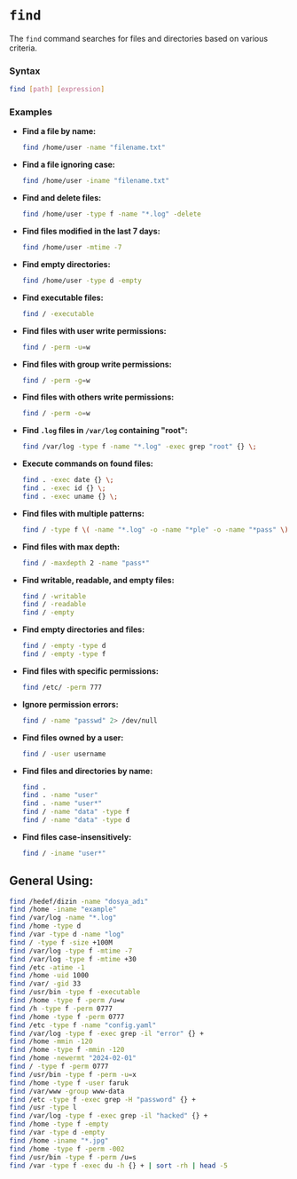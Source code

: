 # **`find`**  
The `find` command searches for files and directories based on various criteria.

### **Syntax**  
```bash
find [path] [expression]
```

### **Examples**  

- **Find a file by name:**  
  ```bash
  find /home/user -name "filename.txt"
  ```

- **Find a file ignoring case:**  
  ```bash
  find /home/user -iname "filename.txt"
  ```

- **Find and delete files:**  
  ```bash
  find /home/user -type f -name "*.log" -delete
  ```

- **Find files modified in the last 7 days:**  
  ```bash
  find /home/user -mtime -7
  ```

- **Find empty directories:**  
  ```bash
  find /home/user -type d -empty
  ```

- **Find executable files:**  
  ```bash
  find / -executable
  ```

- **Find files with user write permissions:**  
  ```bash
  find / -perm -u=w
  ```

- **Find files with group write permissions:**  
  ```bash
  find / -perm -g=w
  ```

- **Find files with others write permissions:**  
  ```bash
  find / -perm -o=w
  ```

- **Find `.log` files in `/var/log` containing "root":**  
  ```bash
  find /var/log -type f -name "*.log" -exec grep "root" {} \;
  ```

- **Execute commands on found files:**  
  ```bash
  find . -exec date {} \;
  find . -exec id {} \;
  find . -exec uname {} \;
  ```

- **Find files with multiple patterns:**  
  ```bash
  find / -type f \( -name "*.log" -o -name "*ple" -o -name "*pass" \)
  ```

- **Find files with max depth:**  
  ```bash
  find / -maxdepth 2 -name "pass*"
  ```

- **Find writable, readable, and empty files:**  
  ```bash
  find / -writable
  find / -readable
  find / -empty
  ```

- **Find empty directories and files:**  
  ```bash
  find / -empty -type d
  find / -empty -type f
  ```

- **Find files with specific permissions:**  
  ```bash
  find /etc/ -perm 777
  ```

- **Ignore permission errors:**  
  ```bash
  find / -name "passwd" 2> /dev/null
  ```

- **Find files owned by a user:**  
  ```bash
  find / -user username
  ```

- **Find files and directories by name:**  
  ```bash
  find .
  find . -name "user"
  find . -name "user*"
  find / -name "data" -type f
  find / -name "data" -type d
  ```

- **Find files case-insensitively:**  
  ```bash
  find / -iname "user*"
  ```
## General Using:
```sh
find /hedef/dizin -name "dosya_adı"
find /home -iname "example"
find /var/log -name "*.log"
find /home -type d
find /var -type d -name "log"
find / -type f -size +100M
find /var/log -type f -mtime -7
find /var/log -type f -mtime +30
find /etc -atime -1
find /home -uid 1000
find /var/ -gid 33
find /usr/bin -type f -executable
find /home -type f -perm /u=w
find /h -type f -perm 0777
find /home -type f -perm 0777
find /etc -type f -name "config.yaml"
find /var/log -type f -exec grep -il "error" {} +
find /home -mmin -120
find /home -type f -mmin -120
find /home -newermt "2024-02-01"
find / -type f -perm 0777
find /usr/bin -type f -perm -u=x
find /home -type f -user faruk
find /var/www -group www-data
find /etc -type f -exec grep -H "password" {} +
find /usr -type l
find /var/log -type f -exec grep -il "hacked" {} +
find /home -type f -empty
find /var -type d -empty
find /home -iname "*.jpg"
find /home -type f -perm -002
find /usr/bin -type f -perm /u=s
find /var -type f -exec du -h {} + | sort -rh | head -5
```
